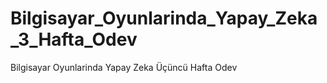 # Bilgisayar_Oyunlarinda_Yapay_Zeka_3_Hafta_Odev
Bilgisayar Oyunlarinda Yapay Zeka Üçüncü Hafta Odev
